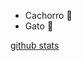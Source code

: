 - Cachorro 🌟
- Gato 🌟


[github stats](https://github-readme-stats.vercel.app/api/top-langs/?username=mastiico&show_icons=true&theme=radical)

